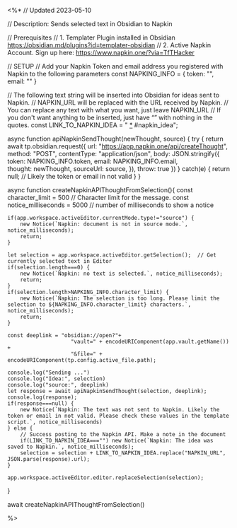 <%*
// Updated 2023-05-10

// Description: Sends selected text in Obsidian to Napkin

// Prerequisites
// 1. Templater Plugin installed in Obsidian https://obsidian.md/plugins?id=templater-obsidian
// 2. Active Napkin Account. Sign up here: https://www.napkin.one/?via=TfTHacker

// SETUP
// Add your Napkin Token and email address you registered with Napkin to the following parameters
const NAPKING_INFO = {
    token: "",
    email: ""
}

// The following text string will be inserted into Obsidian for ideas sent to Napkin.
// NAPKIN_URL will be replaced with the URL received by Napkin. 
// You can replace any text with what you want, just leave NAPKIN_URL
// If you don't want anything to be inserted, just have “” with nothing in the quotes.
const LINK_TO_NAPKIN_IDEA = " [*](NAPKIN_URL) #napkin_idea";

async function apiNapkinSendThought(newThought, source) {
    try {
        return await tp.obsidian.request({
            url: "https://app.napkin.one/api/createThought",
            method: "POST",
            contentType: "application/json",
            body: JSON.stringify({
                token: NAPKING_INFO.token,
                email: NAPKING_INFO.email,         
                thought: newThought,
                sourceUrl: source,
            }),
            throw: true
        })
    } catch(e) {
        return null; // Likely the token or email in not valid
    }
}

async function createNapkinAPIThoughtFromSelection(){
    const character_limit = 500 // Character limit for the message. 
    const notice_milliseconds = 5000 // number of milliseconds to show a notice

    if(app.workspace.activeEditor.currentMode.type!="source") {
        new Notice(`Napkin: document is not in source mode.`, notice_milliseconds);
        return;
    }
    
    let selection = app.workspace.activeEditor.getSelection();  // Get currently selected text in Editor
    if(selection.length===0) {
        new Notice(`Napkin: no text is selected.`, notice_milliseconds);
        return;
    }
    if(selection.length>NAPKING_INFO.character_limit) {
        new Notice(`Napkin: The selection is too long. Please limit the selection to ${NAPKING_INFO.character_limit} characters.`, notice_milliseconds);
        return;
    }

    const deeplink = "obsidian://open?"+
                        "vault=" + encodeURIComponent(app.vault.getName()) +
                        "&file=" + encodeURIComponent(tp.config.active_file.path);

    console.log("Sending ...")
    console.log("Idea:", selection)
    console.log("source:", deeplink)                        
    let response = await apiNapkinSendThought(selection, deeplink);
    console.log(response);
    if(response===null) {
        new Notice(`Napkin: The text was not sent to Napkin. Likely the token or email in not valid. Please check these values in the template script.`, notice_milliseconds)
    } else {
        // Success posting to the Napkin API. Make a note in the document
        if(LINK_TO_NAPKIN_IDEA==="") new Notice(`Napkin: The idea was saved to Napkin.`, notice_milliseconds);
        selection = selection + LINK_TO_NAPKIN_IDEA.replace("NAPKIN_URL", JSON.parse(response).url);
    }

    app.workspace.activeEditor.editor.replaceSelection(selection);
}

await createNapkinAPIThoughtFromSelection()

%>